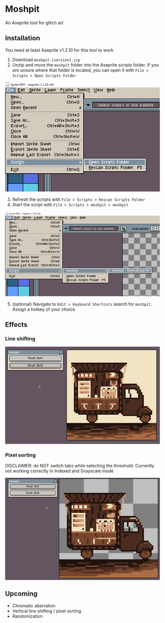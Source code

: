 # Moshpit

An Aseprite tool for glitch art

## Installation

You need at least Aseprite v1.2.10 for this tool to work

1. Download `moshpit-[version].zip`
2. Unzip and move the `moshpit` folder into the Aseprite scripts folder. If you are unsure where that folder is located, you can open it with `File > Scripts > Open Scripts Folder` 

![alt text](https://github.com/jgollenz/moshpit/blob/main/img/open-scripts-folder.png)

3. Refresh the scripts with `File > Scripts > Rescan Scripts Folder`
4. Start the script with `File > Scripts > moshpit > moshpit`

![alt text](https://github.com/jgollenz/moshpit/blob/main/img/run-moshpit.png)

5. (optional) Navigate to `Edit > Keyboard Shortcuts` search for `moshpit`. Assign a hotkey of your choice  

## Effects

### Line shifting

![alt text](https://github.com/jgollenz/moshpit/blob/main/img/pixel-shift-preview.gif)

### Pixel sorting

DISCLAIMER: do NOT switch tabs while selecting the threshold. Currently not working correctly in Indexed and Grayscale mode

![alt text](https://github.com/jgollenz/moshpit/blob/main/img/pixel-sort-preview.gif)


## Upcoming

- Chromatic aberration
- Vertical line shifting / pixel sorting
- Randomization
